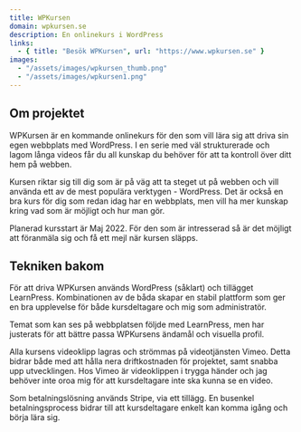 ```yaml
---
title: WPKursen
domain: wpkursen.se
description: En onlinekurs i WordPress
links:
  - { title: "Besök WPKursen", url: "https://www.wpkursen.se" }
images:
  - "/assets/images/wpkursen_thumb.png"
  - "/assets/images/wpkursen1.png"
---
```


## Om projektet

WPKursen är en kommande onlinekurs för den som vill lära sig att driva sin egen webbplats med WordPress.
I en serie med väl strukturerade och lagom långa videos får du all kunskap du behöver för att ta kontroll över ditt hem på webben.

Kursen riktar sig till dig som är på väg att ta steget ut på webben och vill använda ett av de mest populära verktygen - WordPress.
Det är också en bra kurs för dig som redan idag har en webbplats, men vill ha mer kunskap kring vad som är möjligt och hur man gör.

Planerad kursstart är Maj 2022. För den som är intresserad så är det möjligt att föranmäla sig och få ett mejl när kursen släpps.

## Tekniken bakom

För att driva WPKursen används WordPress (såklart) och tillägget LearnPress. Kombinationen av de båda skapar en stabil plattform som ger en bra upplevelse för både kursdeltagare och mig som administratör.

Temat som kan ses på webbplatsen följde med LearnPress, men har justerats för att bättre passa WPKursens ändamål och visuella profil.

Alla kursens videoklipp lagras och strömmas på videotjänsten Vimeo. Detta bidrar både med att hålla nera driftkostnaden för projektet, samt snabba upp utvecklingen. Hos Vimeo är videoklippen i trygga händer och jag behöver inte oroa mig för att kursdeltagare inte ska kunna se en video.

Som betalningslösning används Stripe, via ett tillägg. En busenkel betalningsprocess bidrar till att kursdeltagare enkelt kan komma igång och börja lära sig.
